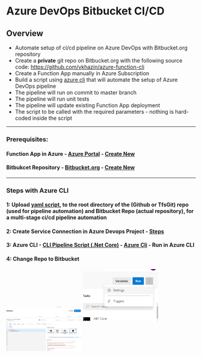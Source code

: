 # Azure DevOps Bitbucket CI/CD

## Overview

* Automate setup of ci/cd pipeline on Azure DevOps with Bitbucket.org repository
* Create a **private** git repo on Bitbucket.org with the following source code: https://github.com/vkhazin/azure-function-cli
* Create a Function App manually in Azure Subscription
* Build a script using [azure cli](https://docs.microsoft.com/en-us/cli/azure/?view=azure-cli-latest) that will automate the setup of Azure DevOps pipeline
* The pipeline will run on commit to master branch
* The pipeline will run unit tests
* The pipeline will update existing Function App deployment
* The script to be called with the required parameters - nothing is hard-coded inside the script

-------------------------------------------------------------------------------------------------------------------------------------

### Prerequisites:

#### Function App in Azure - [Azure Portal](https://portal.azure.com/) - [Create New](https://github.com/MuddassirNayyer/CreateAzureFunctionApp)

#### Bitbukcet Repository - [Bitbucket.org](https://bitbucket.org/) - [Create New](https://github.com/MuddassirNayyer/CreateBitbucketRepo) 

-------------------------------------------------------------------------------------------------------------------------------------

### Steps with Azure CLI


#### 1: Upload [yaml script](https://github.com/MuddassirNayyer/azure-devops-bitbucket-cicd/blob/master/funcApp.yaml), to the root directory of the (Github or TfsGit) repo (used for pipeline automation) and Bitbucket Repo (actual repository), for a multi-stage ci/cd pipeline automation

#### 2: Create Service Connection in Azure Devops Project - [Steps](https://github.com/MuddassirNayyer/CreateServiceConnection)

#### 3: Azure CLI - [CLI Pipeline Script (.Net Core)](https://github.com/MuddassirNayyer/azure-devops-bitbucket-cicd/blob/master/pipelinesSetupCli.sh) - [Azure Cli](https://docs.microsoft.com/en-us/cli/azure/install-azure-cli?view=azure-cli-latest) - Run in Azure CLI

#### 4: Change Repo to Bitbucket

<img src="https://github.com/MuddassirNayyer/azure-devops-bitbucket-cicd/blob/master/do1.PNG" alt="drawing" width="200"/>

<img src="https://github.com/MuddassirNayyer/azure-devops-bitbucket-cicd/blob/master/do2.PNG" alt="drawing" width="200"/>

<img src="https://github.com/MuddassirNayyer/azure-devops-bitbucket-cicd/blob/master/do3.PNG" alt="drawing" width="200"/>
